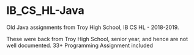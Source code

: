 # IB_CS_HL-Java
Old Java assignments from Troy High School, IB CS HL - 2018-2019.

These were back from Troy High School, senior year, and hence are not well documented.
33+ Programming Assignment included
